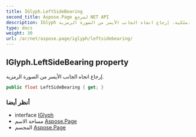 ```yaml
---
title: IGlyph.LeftSideBearing
second_title: Aspose.Page لمرجع NET API
description: IGlyph ملكية. إرجاع اتجاه الجانب الأيسر من الصورة الرمزية.
type: docs
weight: 30
url: /ar/net/aspose.page/iglyph/leftsidebearing/
---
```

## IGlyph.LeftSideBearing property

إرجاع اتجاه الجانب الأيسر من الصورة الرمزية.

```csharp
public float LeftSideBearing { get; }
```

### أنظر أيضا

* interface [IGlyph](../)
* مساحة الاسم [Aspose.Page](../../iglyph/)
* المجسم [Aspose.Page](../../../)


